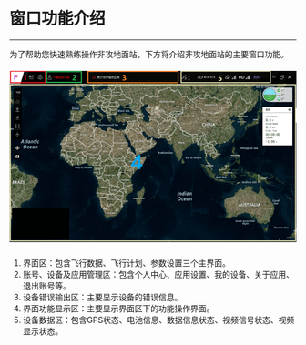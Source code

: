 # 窗口功能介绍

---

为了帮助您快速熟练操作非攻地面站，下方将介绍非攻地面站的主要窗口功能。

##### ![Interface-function](/assets/interface-function/interface-function2.png)

1. 界面区：包含飞行数据、飞行计划、参数设置三个主界面。
2. 账号、设备及应用管理区：包含个人中心、应用设置、我的设备、关于应用、退出账号等。
3. 设备错误输出区：主要显示设备的错误信息。
4. 界面功能显示区：主要显示界面区下的功能操作界面。
5. 设备数据区：包含GPS状态、电池信息、数据信息状态、视频信号状态、视频显示状态。



